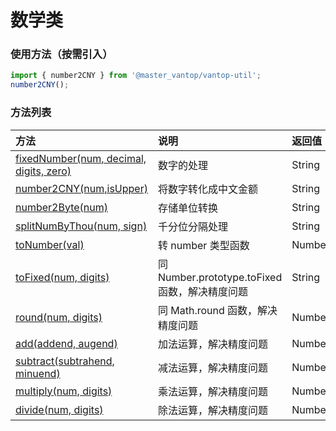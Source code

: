 # 数学类
### 使用方法（按需引入）
```js
import { number2CNY } from '@master_vantop/vantop-util';
number2CNY();
```
### 方法列表
| 方法          | 说明                 | 返回值     |
| :------------ |:-------------------| :----------|
|  [fixedNumber(num, decimal, digits, zero)](/vantop-util/math-helper/fixedNumber)  | 数字的处理 | String |
|  [number2CNY(num,isUpper)](/vantop-util/math-helper/number2CNY)  | 将数字转化成中文金额| String |
|  [number2Byte(num)](/vantop-util/math-helper/number2Byte)  | 存储单位转换| String |
|  [splitNumByThou(num, sign)](/vantop-util/math-helper/splitNumByThou)  | 千分位分隔处理 | String |
|  [toNumber(val)](/vantop-util/math-helper/toNumber)  | 转 number 类型函数 | Number |
|  [toFixed(num, digits)](/vantop-util/math-helper/toFixed)  | 同 Number.prototype.toFixed 函数，解决精度问题 | String |
|  [round(num, digits)](/vantop-util/math-helper/round)  | 同 Math.round 函数，解决精度问题 | Number |
|  [add(addend, augend)](/vantop-util/math-helper/add)  | 加法运算，解决精度问题 | Number |
|  [subtract(subtrahend, minuend)](/vantop-util/math-helper/subtract)  | 减法运算，解决精度问题 | Number |
|  [multiply(num, digits)](/vantop-util/math-helper/multiply)  | 乘法运算，解决精度问题 | Number |
|  [divide(num, digits)](/vantop-util/math-helper/divide)  | 除法运算，解决精度问题 | Number |